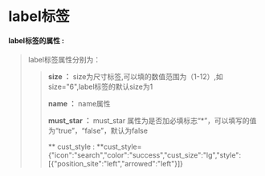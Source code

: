 # label**标签**

#### label**标签的属性 :**

> label标签属性分别为：
>
> > **size ：** size为尺寸标签,可以填的数值范围为（1-12）,如size="6",label标签的默认size为1
> >
> > **name ：** name属性
> >
> > **must\_star ：** must\_star 属性为是否加必填标志“\*”，可以填写的值为“true”，“false”，默认为false
> >
>> ** cust_style : **cust_style={"icon":"search","color":"success","cust_size":"lg","style":[{"position_site":"left","arrowed":"left"}]}
#### 



